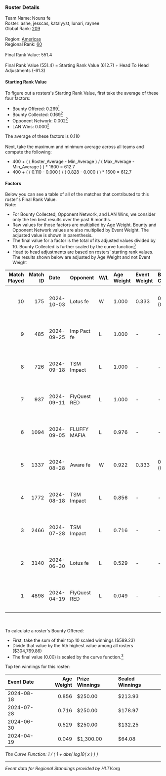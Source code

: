 ### Roster Details<br />
Team Name: Nouns fe<br />
Roster: ashe, jesscas, katalyyst, lunari, raynee<br />
Global Rank: [209](../../standings_global_2024_10_09.md)<br />
<br />
Region: [Americas]( ../../standings_americas_2024_10_09.md)<br />
Regional Rank: [60]( ../../standings_americas_2024_10_09.md)<br />
<br />
Final Rank Value:  551.4<br />
<br />
Final Rank Value (551.4) = Starting Rank Value (612.7) + Head To Head Adjustments (-61.3)<br />

#### Starting Rank Value<br />
To figure out a rosters's Starting Rank Value, first take the average of these four factors:<br />
- Bounty Offered: 0.269[<sup>1</sup>](#table2)
- Bounty Collected: 0.169[<sup>2</sup>](#table1)
- Opponent Network: 0.002[<sup>2</sup>](#table1)
- LAN Wins: 0.000[<sup>2</sup>](#table1)

The average of these factors is 0.110<br />
<br />
Next, take the maximum and minimum average across all teams and compute the following:<br />
- 400 + ( ( Roster_Average - Min_Average ) / ( Max_Average - Min_Average ) ) * 1600 = 612.7
- 400 + ( ( 0.110 - 0.000 ) / ( 0.828 - 0.000 ) ) * 1600 = 612.7


#### Factors<br />
Below you can see a table of all of the matches that contributed to this roster's Final Rank Value.<br />
Note:<br />

- For Bounty Collected, Opponent Network, and LAN Wins, we consider only the ten best results over the past 6 months.
- Raw values for those factors are multiplied by Age Weight. Bounty and Opponent Network values are also multiplied by Event Weight. The adjusted value is shown in parenthesis.
- The final value for a factor is the total of its adjusted values divided by 10. Bounty Collected is further scaled by the curve function[<sup>3</sup>](#curveFunction)
- Head to head adjustments are based on rosters' starting rank values. The results shown below are adjusted by Age Weight and not Event Weight
<span id="table1"></span><br />


| Match Played | Match ID | Date       | Opponent     | W/L | Age Weight | Event Weight | Bounty Collected | Opponent Network | LAN Wins  | H2H Adj. | Roster                                   |
| -: | -: | :- | :- | :- | :- | :- | :- | :- | :- | -: | :- |
|           10 |      175 | 2024-10-03 | Lotus fe     | W   | 1.000      | 0.333        | 0.000 (0.000)    | 0.033 (0.011)    | 0 (0.000) |    12.63 | ashe, jesscas, katalyyst, lunari, raynee |
|            9 |      485 | 2024-09-25 | Imp Pact fe  | L   | 1.000      | -            | -                | -                | -         |   -17.19 | ashe, jesscas, katalyyst, lunari, raynee |
|            8 |      726 | 2024-09-18 | TSM Impact   | L   | 1.000      | -            | -                | -                | -         |   -10.41 | ashe, jesscas, katalyyst, lunari, raynee |
|            7 |      937 | 2024-09-11 | FlyQuest RED | L   | 1.000      | -            | -                | -                | -         |    -9.58 | ashe, jesscas, katalyyst, lunari, raynee |
|            6 |     1094 | 2024-09-05 | FLUFFY MAFIA | L   | 0.976      | -            | -                | -                | -         |   -18.86 | ashe, jesscas, katalyyst, lunari, raynee |
|            5 |     1337 | 2024-08-28 | Aware fe     | W   | 0.922      | 0.333        | 0.000 (0.000)    | 0.033 (0.010)    | 0 (0.000) |    10.89 | ashe, jesscas, katalyyst, lunari, raynee |
|            4 |     1772 | 2024-08-18 | TSM Impact   | L   | 0.856      | -            | -                | -                | -         |   -10.50 | ashe, jesscas, katalyyst, lunari, raynee |
|            3 |     2466 | 2024-07-28 | TSM Impact   | L   | 0.716      | -            | -                | -                | -         |    -9.42 | ashe, jesscas, katalyyst, lunari, raynee |
|            2 |     3140 | 2024-06-30 | Lotus fe     | L   | 0.529      | -            | -                | -                | -         |    -8.26 | ashe, daria, jesscas, katalyyst, raynee  |
|            1 |     4898 | 2024-04-19 | FlyQuest RED | L   | 0.049      | -            | -                | -                | -         |    -0.62 | ashe, katalyyst, Knopk@, lunari, tokkis  |

<br />
<span id="table2"></span><br />
To calculate a roster's Bounty Offered:<br />

- First, take the sum of their top 10 scaled winnings ($589.23)
- Divide that value by the 5th highest value among all rosters ($304,769.86)
- The final value (0.00) is scaled by the curve function.[<sup>3</sup>](#curveFunction)

Top ten winnings for this roster:<br />

| Event Date | Age Weight | Prize Winnings | Scaled Winnings |
| :- | -: | :- | :- |
| 2024-08-18 |      0.856 | $250.00        | $213.93         |
| 2024-07-28 |      0.716 | $250.00        | $178.97         |
| 2024-06-30 |      0.529 | $250.00        | $132.25         |
| 2024-04-19 |      0.049 | $1,300.00      | $64.08          |


<span id="curveFunction"></span>_The Curve Function: 1 / ( 1 + abs( log10( x ) ) )_<br />

---
_Event data for Regional Standings provided by HLTV.org_<br />
